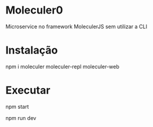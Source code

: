 # Moleculer0
Microservice no framework MoleculerJS sem utilizar a CLI

# Instalação
npm i moleculer moleculer-repl moleculer-web 

# Executar
npm start

npm run dev


